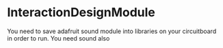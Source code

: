# InteractionDesignModule

You need to save adafruit sound module into libraries on your circuitboard in order to run. You need sound also 
